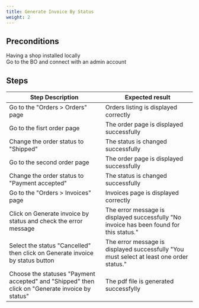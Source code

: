 ```yaml
---
title: Generate Invoice By Status
weight: 2
---
```


## Preconditions

Having a shop installed locally\
Go to the BO and connect with an admin account
## Steps
| Step Description | Expected result |
| ----- | ----- |
| Go to the "Orders > Orders" page | Orders listing is displayed correctly |
| Go to the fisrt order page | The order page is displayed successfully |
| Change the order status to "Shipped" | The status is changed successfully |
| Go to the second order page | The order page is displayed successfully |
| Change the order status to "Payment accepted" | The status is changed successfully |
| Go to the "Orders > Invoices" page | Invoices page is displayed correctly |
| Click on Generate invoice by status and check the error message | The error message is displayed successfully "No invoice has been found for this status." |
| Select the status "Cancelled" then click on Generate invoice by status button | The error message is displayed successfully "You must select at least one order status." |
| Choose the statuses "Payment accepted" and "Shipped" then click on "Generate invoice by status" | The pdf file is generated successfylly |
